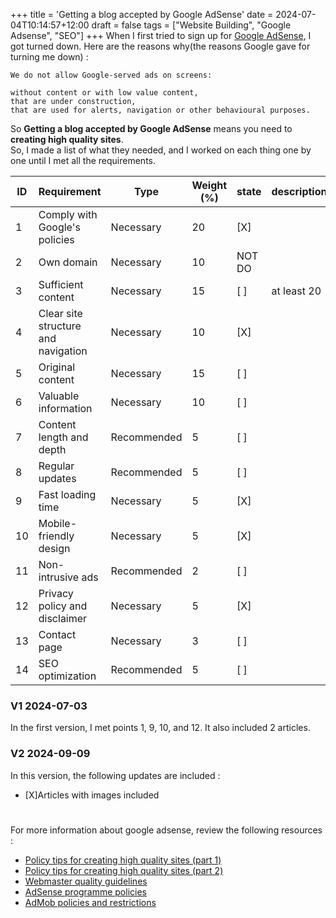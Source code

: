 +++
title = 'Getting a blog accepted by Google AdSense'
date = 2024-07-04T10:14:57+12:00
draft = false
tags = ["Website Building", "Google Adsense", "SEO"]
+++
When I first tried to sign up for [Google AdSense](https://www.google.com/adsense/new/u/0/pub-8639536784870126), I got turned down. Here are the reasons why(the reasons Google gave for turning me down) : 
```
We do not allow Google-served ads on screens:

without content or with low value content,
that are under construction,
that are used for alerts, navigation or other behavioural purposes.
```
  
So **Getting a blog accepted by Google AdSense** means you need to **creating high quality sites**.  
So, I made a list of what they needed, and I worked on each thing one by one until I met all the requirements.

|ID|Requirement|	Type|	Weight (%)| state | description |
|-| ---- | ---- | ---- | ---- | -------- |
|1|Comply with Google's policies|	Necessary|	20| [X]||
|2|Own domain	|Necessary|	10|NOT DO||
|3|Sufficient content|	Necessary|	15| [ ]|at least 20|
|4|Clear site structure and navigation|	Necessary|	10| [X]||
|5|Original content|	Necessary|	15| [ ]||
|6|Valuable information|	Necessary|	10| [ ]||
|7|Content length and depth|	Recommended|	5| [ ]||
|8|Regular updates|	Recommended|	5| [ ]||
|9|Fast loading time|	Necessary|	5| [X]||
|10|Mobile-friendly design|	Necessary|	5| [X]||
|11|Non-intrusive ads	|Recommended|	2| [ ]||
|12|Privacy policy and disclaimer|	Necessary|	5| [X]||
|13|Contact page|	Necessary|	3| [ ]||
|14|SEO optimization	|Recommended|	5| [ ]||

### V1 2024-07-03
In the first version, I met points 1, 9, 10, and 12. It also included 2 articles.  

### V2 2024-09-09
In this version, the following updates are included :  
* [X]Articles with images included

# 
For more information about google adsense, review the following resources :  
* [Policy tips for creating high quality sites (part 1)](https://adsense.googleblog.com/2012/04/tips-for-creating-high-quality-sites.html)
* [Policy tips for creating high quality sites (part 2)](https://adsense.googleblog.com/2012/09/tips-for-creating-high-quality-sites.html)
* [Webmaster quality guidelines](https://developers.google.com/search/docs/essentials)
* [AdSense programme policies](https://support.google.com/adsense/answer/48182?utm_source=crs&utm_medium=email&utm_campaign=notification)
* [AdMob policies and restrictions](https://support.google.com/admob/answer/6128543)